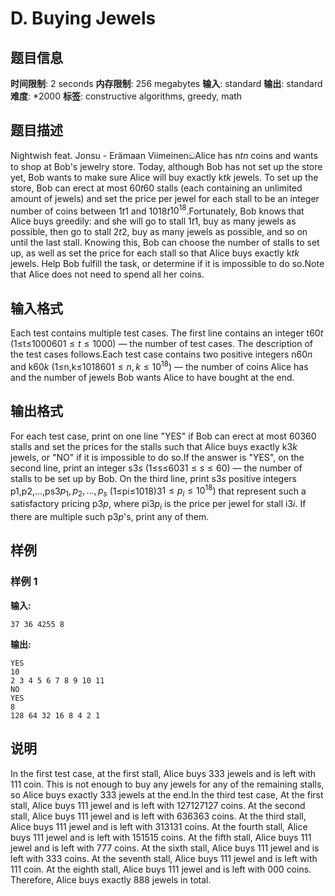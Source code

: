 # D. Buying Jewels

## 题目信息

**时间限制**: 2 seconds
**内存限制**: 256 megabytes
**输入**: standard
**输出**: standard
**难度**: *2000
**标签**: constructive algorithms, greedy, math

## 题目描述

Nightwish feat. Jonsu - Erämaan ViimeinenඞAlice has n$t$$n$ coins and wants to shop at Bob's jewelry store. Today, although Bob has not set up the store yet, Bob wants to make sure Alice will buy exactly k$t$$k$ jewels. To set up the store, Bob can erect at most 60$t$$60$ stalls (each containing an unlimited amount of jewels) and set the price per jewel for each stall to be an integer number of coins between 1$t$$1$ and 1018$t$$10^{18}$.Fortunately, Bob knows that Alice buys greedily: and she will go to stall 1$t$$1$, buy as many jewels as possible, then go to stall 2$t$$2$, buy as many jewels as possible, and so on until the last stall. Knowing this, Bob can choose the number of stalls to set up, as well as set the price for each stall so that Alice buys exactly k$t$$k$ jewels. Help Bob fulfill the task, or determine if it is impossible to do so.Note that Alice does not need to spend all her coins.

## 输入格式

Each test contains multiple test cases. The first line contains an integer t$60$$t$ (1≤t≤1000$60$$1 \le t \le 1000$) — the number of test cases. The description of the test cases follows.Each test case contains two positive integers n$60$$n$ and k$60$$k$ (1≤n,k≤1018$60$$1 \le n, k \le 10^{18}$) — the number of coins Alice has and the number of jewels Bob wants Alice to have bought at the end.

## 输出格式

For each test case, print on one line "YES" if Bob can erect at most 60$3$$60$ stalls and set the prices for the stalls such that Alice buys exactly k$3$$k$ jewels, or "NO" if it is impossible to do so.If the answer is "YES", on the second line, print an integer s$3$$s$ (1≤s≤60$3$$1 \le s \le 60$) — the number of stalls to be set up by Bob. On the third line, print s$3$$s$ positive integers p1,p2,…,ps$3$$p_1, p_2, \ldots, p_s$ (1≤pi≤1018)$3$$1 \le p_i \le 10^{18})$ that represent such a satisfactory pricing p$3$$p$, where pi$3$$p_i$ is the price per jewel for stall i$3$$i$. If there are multiple such p$3$$p$'s, print any of them.

## 样例

### 样例 1

**输入:**
```
37 36 4255 8
```

**输出:**
```
YES
10
2 3 4 5 6 7 8 9 10 11
NO
YES
8
128 64 32 16 8 4 2 1
```

## 说明

In the first test case, at the first stall, Alice buys 33$3$ jewels and is left with 11$1$ coin. This is not enough to buy any jewels for any of the remaining stalls, so Alice buys exactly 33$3$ jewels at the end.In the third test case, At the first stall, Alice buys 11$1$ jewel and is left with 127127$127$ coins. At the second stall, Alice buys 11$1$ jewel and is left with 6363$63$ coins. At the third stall, Alice buys 11$1$ jewel and is left with 3131$31$ coins. At the fourth stall, Alice buys 11$1$ jewel and is left with 1515$15$ coins. At the fifth stall, Alice buys 11$1$ jewel and is left with 77$7$ coins. At the sixth stall, Alice buys 11$1$ jewel and is left with 33$3$ coins. At the seventh stall, Alice buys 11$1$ jewel and is left with 11$1$ coin. At the eighth stall, Alice buys 11$1$ jewel and is left with 00$0$ coins. Therefore, Alice buys exactly 88$8$ jewels in total.
